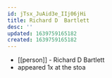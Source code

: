 ```yaml
---
id: jTsx_JuAid3e_IIj06jHi
title: Richard D  Bartlett
desc: ''
updated: 1639759165182
created: 1639759165182
---
```



- [[person]] - Richard D  Bartlett
- appeared 1x at the stoa
